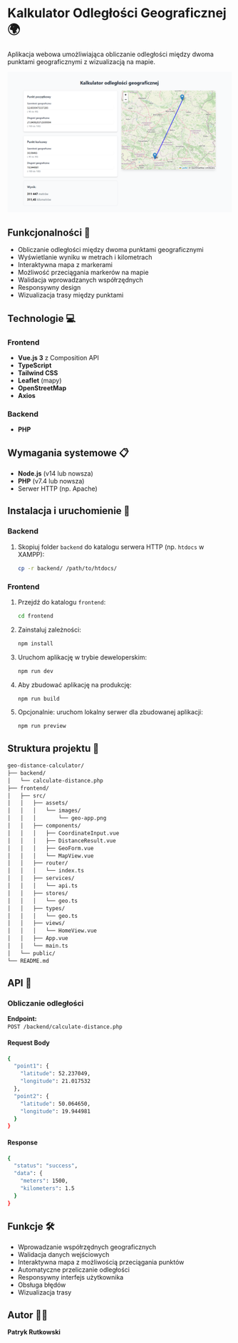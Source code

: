 
# Kalkulator Odległości Geograficznej 🌍

Aplikacja webowa umożliwiająca obliczanie odległości między dwoma punktami geograficznymi z wizualizacją na mapie.

![Geo App Screenshot](/geo-app.png)

## Funkcjonalności 🚀

- Obliczanie odległości między dwoma punktami geograficznymi
- Wyświetlanie wyniku w metrach i kilometrach
- Interaktywna mapa z markerami
- Możliwość przeciągania markerów na mapie
- Walidacja wprowadzanych współrzędnych
- Responsywny design
- Wizualizacja trasy między punktami

## Technologie 💻

### Frontend
- **Vue.js 3** z Composition API
- **TypeScript**
- **Tailwind CSS**
- **Leaflet** (mapy)
- **OpenStreetMap**
- **Axios**

### Backend
- **PHP**

## Wymagania systemowe 📋

- **Node.js** (v14 lub nowsza)
- **PHP** (v7.4 lub nowsza)
- Serwer HTTP (np. Apache)

## Instalacja i uruchomienie 🔧

### Backend

1. Skopiuj folder `backend` do katalogu serwera HTTP (np. `htdocs` w XAMPP):

   ```bash
   cp -r backend/ /path/to/htdocs/
   ```

### Frontend

1. Przejdź do katalogu `frontend`:
   ```bash
   cd frontend
   ```

2. Zainstaluj zależności:
   ```bash
   npm install
   ```

3. Uruchom aplikację w trybie deweloperskim:
   ```bash
   npm run dev
   ```

4. Aby zbudować aplikację na produkcję:
   ```bash
   npm run build
   ```

5. Opcjonalnie: uruchom lokalny serwer dla zbudowanej aplikacji:
   ```bash
   npm run preview
   ```

## Struktura projektu 📁

```bash
geo-distance-calculator/
├── backend/
│   └── calculate-distance.php
├── frontend/
│   ├── src/
│   │   ├── assets/
│   │   │   └── images/
│   │   │       └── geo-app.png
│   │   ├── components/
│   │   │   ├── CoordinateInput.vue
│   │   │   ├── DistanceResult.vue
│   │   │   ├── GeoForm.vue
│   │   │   └── MapView.vue
│   │   ├── router/
│   │   │   └── index.ts
│   │   ├── services/
│   │   │   └── api.ts
│   │   ├── stores/
│   │   │   └── geo.ts
│   │   ├── types/
│   │   │   └── geo.ts
│   │   ├── views/
│   │   │   └── HomeView.vue
│   │   ├── App.vue
│   │   └── main.ts
│   └── public/
└── README.md
```

## API 📡

### Obliczanie odległości
**Endpoint:**  
`POST /backend/calculate-distance.php`

#### Request Body

```bash
{
  "point1": {
    "latitude": 52.237049,
    "longitude": 21.017532
  },
  "point2": {
    "latitude": 50.064650,
    "longitude": 19.944981
  }
}
```

#### Response

```bash
{
  "status": "success",
  "data": {
    "meters": 1500,
    "kilometers": 1.5
  }
}
```

## Funkcje 🛠

- Wprowadzanie współrzędnych geograficznych
- Walidacja danych wejściowych
- Interaktywna mapa z możliwością przeciągania punktów
- Automatyczne przeliczanie odległości
- Responsywny interfejs użytkownika
- Obsługa błędów
- Wizualizacja trasy

## Autor 👨‍💻

**Patryk Rutkowski**
